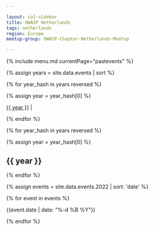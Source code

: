 ```yaml
---

layout: col-sidebar
title: OWASP Netherlands
tags: netherlands
region: Europe
meetup-group: OWASP-Chapter-Netherlands-Meetup

---
```


{% include menu.md currentPage="pastevents" %} 

{% assign years = site.data.events | sort %}

{% for year_hash in years reversed %}

{% assign year = year_hash[0] %}

<a href="#{{ year }}">{{ year }}</a>&nbsp;&#124;&nbsp;

{% endfor %}

{% for year_hash in years reversed %}

{% assign year = year_hash[0] %}

## {{ year }}

{% endfor %}

{% assign events = site.data.events.2022 | sort: 'date' %}

{% for event in events %}

{{event.date | date: "%-d %B %Y"}}

{% endfor %}
